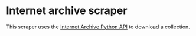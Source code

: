 # Internet archive scraper

This scraper uses the [Internet Archive Python API](https://github.com/jjjake/internetarchive) to download a collection.
